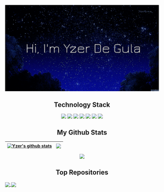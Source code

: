<div style = "text-align: center;">
  <img width=100% height=75% alt="Banner" src="images/banner2.gif">
</div>

<h2 align="center">
  Technology Stack
</h2>
<p align="center">
  <img src="https://img.shields.io/badge/-Python-3776AB?style=flat-square&logo=python&logoColor=white"/>
  <img src="https://img.shields.io/badge/-C++-00599C?style=flat-square&logo=c"/>
  <img src="https://img.shields.io/badge/-CSS3-1572B6?style=flat-square&logo=css3"/>
  <img src="https://img.shields.io/badge/-HTML5-E34F26?style=flat-square&logo=html5&logoColor=white"/>
  <img src="https://img.shields.io/badge/-React-black?style=flat-square&logo=react"/>
  <img src="https://img.shields.io/badge/-GitHub-black?style=flat-square&logo=github"/>
  <img src="https://img.shields.io/badge/-JavaScript-black?style=flat-square&logo=javascript"/>
</p>


<h2 align="center">
  My Github Stats
</h2>

| <a href="https://github.com/anuraghazra/github-readme-stats"><img align="center" height=200px src="https://github-readme-stats.vercel.app/api?username=YzerD&show_icons=true&include_all_commits=true&theme=tokyonight&hide_border=true&rank_icon=github" alt="Yzer's github stats" /></a> | <a href="https://github.com/anuraghazra/github-readme-stats"><img align="center" height=200px src="https://github-readme-stats.vercel.app/api/top-langs/?username=YzerD&layout=compact&theme=tokyonight&hide_border=true" /></a> |
| ------------- | ------------- |

<p align = "center">
 <img  src="https://github-readme-streak-stats.herokuapp.com/?user=YzerD&show_icons=true&locale=en&layout=compact&theme=tokyonight&line_height=0" />
</p> 


<h2 align="center">
  Top Repositories
</h2>

<a href="https://github.com/YzerD/NeetCode150">
<img align="center" src="https://github-readme-stats.vercel.app/api/pin/?username=YzerD&repo=CSCI335&theme=tokyonight" />
</a> 

<a href="https://github.com/anuraghazra/github-readme-stats">
<img align="center" src="https://github-readme-stats.vercel.app/api/pin/?username=YzerD&repo=NeetCode150&theme=tokyonight" />
</a> 

